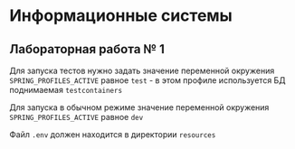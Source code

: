 # Информационные системы

## Лабораторная работа № 1

Для запуска тестов нужно задать значение переменной окружения `SPRING_PROFILES_ACTIVE` равное `test` - в этом профиле используется БД поднимаемая `testcontainers`

Для запуска в обычном режиме значение переменной окружения `SPRING_PROFILES_ACTIVE` равное `dev`

Файл `.env` должен находится в директории `resources`
